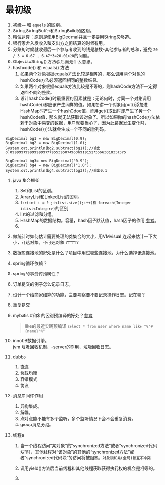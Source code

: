 # 最初级
1. 初级`==` 和 `equels` 的区别。  
1. String,StringBuffer和StringBuild的区别。   
1. 精位运算：原则是使用BigDecimal并且一定要用String来够造。   
1. 银行家舍入发收入和支出方之间结算的时候有用。    
1. 分账的时候就收最后一个参与者收到的钱是总数-其他参与者的总和，避免 `20 / 3 = 6.67 , 6.67*3=20.01>20`的问题。   
1. Object.toString() 方法@后面是什么意思。  
1. hashcode()  和 equals() 方法：   
    1. 如果两个对象根据equals方法比较是相等的，那么调用两个对象的hashCode方法必须返回相同的整数结果。  
    1. 如果两个对象根据equals方法比较是不等的，则hashCode方法不一定得返回不同的整数。
    1. 设计hashCode()时最重要的因素就是：无论何时，对同一个对象调用hashCode()都应该产生同样的值。如果在讲一个对象用put()添加进HashMap时产生一个hashCdoe值，而用get()取出时却产生了另一个hashCode值，那么就无法获取该对象了。所以如果你的hashCode方法依赖于对象中易变的数据，用户就要当心了，因为此数据发生变化时，hashCode()方法就会生成一个不同的散列码。  
    
```
BigDecimal bg1 = new BigDecimal(0.9);  
BigDecimal bg2 = new BigDecimal(1.0);  
System.out.println(bg2.subtract(bg1));//输出0.09999999999999997779553950749686919152736663818359375  

BigDecimal bg3= new BigDecimal("0.9");  
BigDecimal bg4 = new BigDecimal("1.0");  
System.out.println(bg4.subtract(bg3));//输出0.1  
```    
1. java 集合框架   
    1. Set和List的区别。   
    1. ArraryList和LinkedList的区别。
    1. `for(int i = 0 ;i<list.size();i++)和 foreach(Integer i:List<Integer>)`的区别   
    1. list的过滤和分组。   
    1. HashMap的数据结构。容量，hash因子默认值，hash因子的作用 [参考](https://bestswifter.com/hashtable/)。     
    1. 


1. 做统计时如何估计需要处理的类集合的大小，用VMvisual 连起来估计一下大小，可达对象，不可达对象  ??????    
1. 数据库连接池的好处是什么？项目中用过哪些连接池，为什么选择该连接池。   
1. spring循环依赖？     
1. spring的事务传播属性？      
1. 订单提交的例子怎么记录日志，     
1. 设计一个给商家结算的功能，主要考察要不要记录操作日志。记在哪？    
1. 重复提交     
1. mybatis #和$ 的区别预编译的好处？[参考](https://blog.csdn.net/lirx_tech/article/details/51148853)     
    > like的最近实践预编译  `select * from user where name like "%"#{name}"%" `     
    
1. innoDB数据引擎。  
jvm 垃圾回收机制，-server的作用，垃圾回收日志。

1. dubbo   
    1. 直连
    1. 负载均衡
    1. 容错模式   
    1. 协议   
1. 消息中间件作用
    1. 异构集成。  
    1. 解耦。  
    1. 点对点能不能有多个监听，多个监听情况下会不会重复消费。  
    1. group消息分组。     
    
    
1. 线程a
    1. 当一个线程访问“某对象”的“synchronized方法”或者“synchronized代码块”时，其他线程对“该对象”的其他的“synchronized方法”或者“synchronized代码块”的访问将被阻塞。`对象锁和类(全局)锁互不冲突`   
    1. 调用yield()方法后当前线程和其他线程获取获得执行权的机会是相等的。   


    
    1. 
